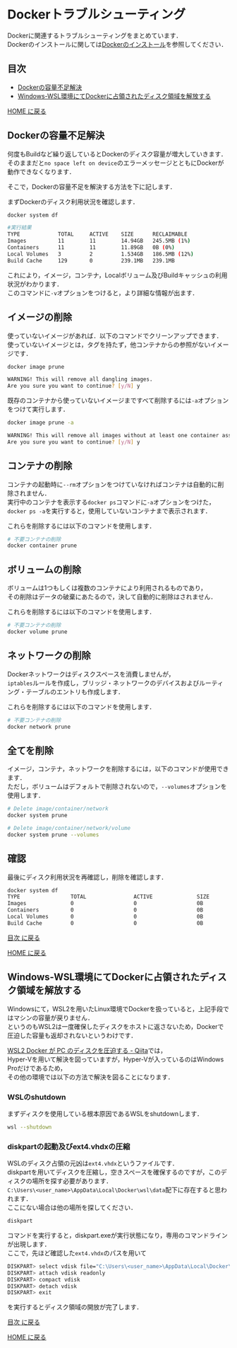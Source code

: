 # Dockerトラブルシューティング

Dockerに関連するトラブルシューティングをまとめています．  
Dockerのインストールに関しては[Dockerのインストール](../env/README.md#dockerのインストール)を参照してください．

## 目次

- [Dockerの容量不足解決](#dockerの容量不足解決)
- [Windows-WSL環境にてDockerに占領されたディスク領域を解放する](#windows-wsl環境にてdockerに占領されたディスク領域を解放する)

[HOME に戻る](../README.md)

## Dockerの容量不足解決

何度もBuildなど繰り返しているとDockerのディスク容量が増大していきます．  
そのままだと`no space left on device`のエラーメッセージとともにDockerが動作できなくなります．

そこで，Dockerの容量不足を解決する方法を下に記します．

まずDockerのディスク利用状況を確認します．

```bash
docker system df

#実行結果
TYPE            TOTAL     ACTIVE    SIZE      RECLAIMABLE
Images          11        11        14.94GB   245.5MB (1%)
Containers      11        11        11.89GB   0B (0%)
Local Volumes   3         2         1.534GB   186.5MB (12%)
Build Cache     129       0         239.1MB   239.1MB
```

これにより，イメージ，コンテナ，Localボリューム及びBuildキャッシュの利用状況がわかります．  
このコマンドに`-v`オプションをつけると，より詳細な情報が出ます．

## イメージの削除

使っていないイメージがあれば．以下のコマンドでクリーンアップできます．　　
使っていないイメージとは，タグを持たず，他コンテナからの参照がないイメージです．

```bash
docker image prune

WARNING! This will remove all dangling images.
Are you sure you want to continue? [y/N] y
```

既存のコンテナから使っていないイメージまですべて削除するには`-a`オプションをつけて実行します．

```bash
docker image prune -a

WARNING! This will remove all images without at least one container associated to them.
Are you sure you want to continue? [y/N] y
```

## コンテナの削除

コンテナの起動時に`--rm`オプションをつけていなければコンテナは自動的に削除されません．  
実行中のコンテナを表示する`docker ps`コマンドに`-a`オプションをつけた，  
`docker ps -a`を実行すると，使用していないコンテナまで表示されます．

これらを削除するには以下のコマンドを使用します．

```bash
# 不要コンテナの削除
docker container prune
```

## ボリュームの削除

ボリュームは1つもしくは複数のコンテナにより利用されるものであり，  
その削除はデータの破棄にあたるので，決して自動的に削除はされません．  

これらを削除するには以下のコマンドを使用します．

```bash
# 不要コンテナの削除
docker volume prune
```

## ネットワークの削除

Dockerネットワークはディスクスペースを消費しませんが，  
`iptables`ルールを作成し，ブリッジ・ネットワークのデバイスおよびルーティング・テーブルのエントリも作成します．

これらを削除するには以下のコマンドを使用します．

```bash
# 不要コンテナの削除
docker network prune
```

## 全てを削除

イメージ，コンテナ，ネットワークを削除するには，以下のコマンドが使用できます．  
ただし，ボリュームはデフォルトで削除されないので，`--volumes`オプションを使用します．

```bash
# Delete image/container/network
docker system prune

# Delete image/container/network/volume
docker system prune --volumes
```

## 確認

最後にディスク利用状況を再確認し，削除を確認します．

```bash
docker system df
TYPE                TOTAL               ACTIVE              SIZE                RECLAIMABLE
Images              0                   0                   0B                  0B
Containers          0                   0                   0B                  0B
Local Volumes       0                   0                   0B                  0B
Build Cache         0                   0                   0B       
```

[目次 に戻る](#目次)

[HOME に戻る](../README.md)

## Windows-WSL環境にてDockerに占領されたディスク領域を解放する

Windowsにて，WSL2を用いたLinux環境でDockerを扱っていると，上記手段ではマシンの容量が戻りません．  
というのもWSL2は一度確保したディスクをホストに返さないため，Dockerで圧迫した容量も返却されないというわけです．

[WSL2 Docker が PC のディスクを圧迫する - Qiita](https://qiita.com/sarisia/items/5c53c078ab30eb26bc3b)では，  
Hyper-Vを用いて解決を図っていますが，Hyper-Vが入っているのはWindows Proだけであるため，  
その他の環境では以下の方法で解決を図ることになります．

### WSLのshutdown

まずディスクを使用している根本原因であるWSLをshutdownします．

```bash
wsl --shutdown
```

### diskpartの起動及びext4.vhdxの圧縮

WSLのディスク占領の元凶は`ext4.vhdx`というファイルです．  
diskpartを用いてディスクを圧縮し，空きスペースを確保するのですが，このディスクの場所を探す必要があります．  
`C:\Users\<user_name>\AppData\Local\Docker\wsl\data`配下に存在すると思われます．  
ここにない場合は他の場所を探してください．  

```bash
diskpart
```

コマンドを実行すると，diskpart.exeが実行状態になり，専用のコマンドラインが出現します．  
ここで，先ほど確認した`ext4.vhdx`のパスを用いて

```bash
DISKPART> select vdisk file="C:\Users\<user_name>\AppData\Local\Docker\wsl\data\ext4.vhdx"
DISKPART> attach vdisk readonly
DISKPART> compact vdisk
DISKPART> detach vdisk
DISKPART> exit
```

を実行するとディスク領域の開放が完了します．

[目次 に戻る](#目次)

[HOME に戻る](../README.md)
